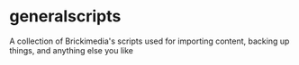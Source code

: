 generalscripts
==============

A collection of Brickimedia's scripts used for importing content, backing up things, and anything else you like
